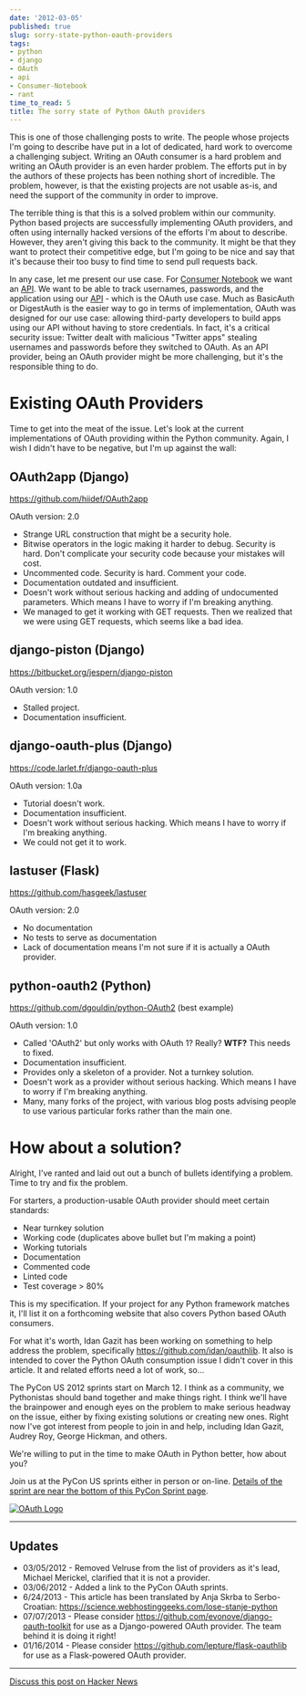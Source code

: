 ```yaml
---
date: '2012-03-05'
published: true
slug: sorry-state-python-oauth-providers
tags:
- python
- django
- OAuth
- api
- Consumer-Notebook
- rant
time_to_read: 5
title: The sorry state of Python OAuth providers
---
```


This is one of those challenging posts to write. The people whose
projects I'm going to describe have put in a lot of dedicated, hard
work to overcome a challenging subject. Writing an OAuth consumer is a
hard problem and writing an OAuth provider is an even harder problem.
The efforts put in by the authors of these projects has been nothing
short of incredible. The problem, however, is that the existing projects
are not usable as-is, and need the support of the community in order to
improve.

The terrible thing is that this is a solved problem within our
community. Python based projects are successfully implementing OAuth
providers, and often using internally hacked versions of the efforts
I'm about to describe. However, they aren't giving this back to the
community. It might be that they want to protect their competitive edge,
but I'm going to be nice and say that it's because their too busy to
find time to send pull requests back.

In any case, let me present our use case. For [Consumer
Notebook](https://consumernotebook.com) we want an
[API](https://api.consumernotebook.com). We want to be able to track
usernames, passwords, and the application using our
[API](https://api.consumernotebook.com) - which is the OAuth use case.
Much as BasicAuth or DigestAuth is the easier way to go in terms of
implementation, OAuth was designed for our use case: allowing
third-party developers to build apps using our API without having to
store credentials. In fact, it's a critical security issue: Twitter
dealt with malicious "Twitter apps" stealing usernames and passwords
before they switched to OAuth. As an API provider, being an OAuth
provider might be more challenging, but it's the responsible thing to
do.

Existing OAuth Providers
========================

Time to get into the meat of the issue. Let's look at the current
implementations of OAuth providing within the Python community. Again, I
wish I didn't have to be negative, but I'm up against the wall:

OAuth2app (Django)
------------------

<https://github.com/hiidef/OAuth2app>

OAuth version: 2.0

-   Strange URL construction that might be a security hole.
-   Bitwise operators in the logic making it harder to debug. Security
    is hard. Don't complicate your security code because your mistakes
    will cost.
-   Uncommented code. Security is hard. Comment your code.
-   Documentation outdated and insufficient.
-   Doesn't work without serious hacking and adding of undocumented
    parameters. Which means I have to worry if I'm breaking anything.
-   We managed to get it working with GET requests. Then we realized
    that we were using GET requests, which seems like a bad idea.

django-piston (Django)
----------------------

<https://bitbucket.org/jespern/django-piston>

OAuth version: 1.0

-   Stalled project.
-   Documentation insufficient.

django-oauth-plus (Django)
--------------------------

<https://code.larlet.fr/django-oauth-plus>

OAuth version: 1.0a

-   Tutorial doesn't work.
-   Documentation insufficient.
-   Doesn't work without serious hacking. Which means I have to worry
    if I'm breaking anything.
-   We could not get it to work.

lastuser (Flask)
----------------

<https://github.com/hasgeek/lastuser>

OAuth version: 2.0

-   No documentation
-   No tests to serve as documentation
-   Lack of documentation means I'm not sure if it is actually a OAuth
    provider.

python-oauth2 (Python)
----------------------

<https://github.com/dgouldin/python-OAuth2> (best example)

OAuth version: 1.0

-   Called 'OAuth2' but only works with OAuth 1? Really? **WTF?** This
    needs to fixed.
-   Documentation insufficient.
-   Provides only a skeleton of a provider. Not a turnkey solution.
-   Doesn't work as a provider without serious hacking. Which means I
    have to worry if I'm breaking anything.
-   Many, many forks of the project, with various blog posts advising
    people to use various particular forks rather than the main one.

How about a solution?
=====================

Alright, I've ranted and laid out out a bunch of bullets identifying a
problem. Time to try and fix the problem.

For starters, a production-usable OAuth provider should meet certain
standards:

-   Near turnkey solution
-   Working code (duplicates above bullet but I'm making a point)
-   Working tutorials
-   Documentation
-   Commented code
-   Linted code
-   Test coverage > 80%

This is my specification. If your project for any Python framework
matches it, I'll list it on a forthcoming website that also covers
Python based OAuth consumers.

For what it's worth, Idan Gazit has been working on something to help
address the problem, specifically <https://github.com/idan/oauthlib>. It
also is intended to cover the Python OAuth consumption issue I didn't
cover in this article. It and related efforts need a lot of work, so...

The PyCon US 2012 sprints start on March 12. I think as a community, we
Pythonistas should band together and make things right. I think we'll
have the brainpower and enough eyes on the problem to make serious
headway on the issue, either by fixing existing solutions or creating
new ones. Right now I've got interest from people to join in and help,
including Idan Gazit, Audrey Roy, George Hickman, and others.

We're willing to put in the time to make OAuth in Python better, how
about you?

Join us at the PyCon US sprints either in person or on-line. [Details of
the sprint are near the bottom of this PyCon Sprint
page](https://us.pycon.org/2012/community/sprints/projects/).

[![OAuth Logo](images/6803475636_f34fb400eb_m.jpg)](https://oauth.net/)

------------------------------------------------------------------------

Updates
-------

-   03/05/2012 - Removed Velruse from the list of providers as it's
    lead, Michael Merickel, clarified that it is not a provider.
-   03/06/2012 - Added a link to the PyCon OAuth sprints.
-   6/24/2013 - This article has been translated by Anja Skrba to
    Serbo-Croatian:
    <https://science.webhostinggeeks.com/lose-stanje-python>
-   07/07/2013 - Please consider
    <https://github.com/evonove/django-oauth-toolkit> for use as a
    Django-powered OAuth provider. The team behind it is doing it right!
-   01/16/2014 - Please consider
    <https://github.com/lepture/flask-oauthlib> for use as a
    Flask-powered OAuth provider.

------------------------------------------------------------------------

[Discuss this post on Hacker
News](https://news.ycombinator.com/item?id=3666853)
